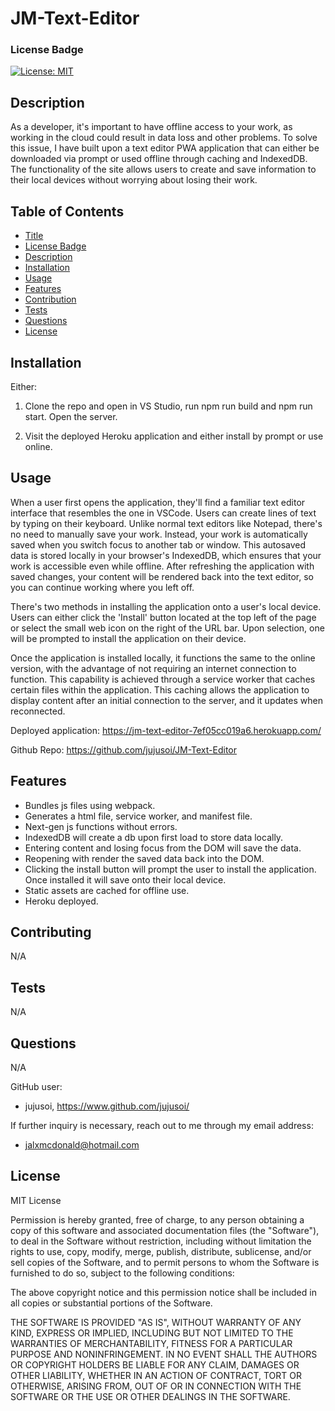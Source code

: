# JM-Text-Editor

### License Badge
[![License: MIT](https://img.shields.io/badge/License-MIT-yellow.svg)](https://opensource.org/licenses/MIT)

## Description

As a developer, it's important to have offline access to your work, as working in the cloud could result in data loss and other problems. To solve this issue, I have built upon a text editor PWA application that can either be downloaded via prompt or used offline through caching and IndexedDB. The functionality of the site allows users to create and save information to their local devices without worrying about losing their work.

## Table of Contents

- [Title](#jm-text-editor)
- [License Badge](#license-badge)
- [Description](#description)
- [Installation](#installation)
- [Usage](#usage)
- [Features](#features)
- [Contribution](#contributing)
- [Tests](#tests)
- [Questions](#questions)
- [License](#license)

## Installation

Either: 

1. Clone the repo and open in VS Studio, run npm run build and npm run start. Open the server.

2. Visit the deployed Heroku application and either install by prompt or use online.

## Usage

When a user first opens the application, they'll find a familiar text editor interface that resembles the one in VSCode. Users can create lines of text by typing on their keyboard. Unlike normal text editors like Notepad, there's no need to manually save your work. Instead, your work is automatically saved when you switch focus to another tab or window. This autosaved data is stored locally in your browser's IndexedDB, which ensures that your work is accessible even while offline. After refreshing the application with saved changes, your content will be rendered back into the text editor, so you can continue working where you left off.

There's two methods in installing the application onto a user's local device. Users can either click the 'Install' button located at the top left of the page or select the small web icon on the right of the URL bar. Upon selection, one will be prompted to install the application on their device.

Once the application is installed locally, it functions the same to the online version, with the advantage of not requiring an internet connection to function. This capability is achieved through a service worker that caches certain files within the application. This caching allows the application to display content after an initial connection to the server, and it updates when reconnected.

Deployed application:
https://jm-text-editor-7ef05cc019a6.herokuapp.com/

Github Repo: 
https://github.com/jujusoi/JM-Text-Editor

## Features

- Bundles js files using webpack.
- Generates a html file, service worker, and manifest file.
- Next-gen js functions without errors.
- IndexedDB will create a db upon first load to store data locally.
- Entering content and losing focus from the DOM will save the data.
- Reopening with render the saved data back into the DOM.
- Clicking the install button will prompt the user to install the application. Once installed it will save onto their local device.
- Static assets are cached for offline use.
- Heroku deployed.


## Contributing

N/A

## Tests

N/A

## Questions

N/A

GitHub user:
- jujusoi, https://www.github.com/jujusoi/

If further inquiry is necessary, reach out to me through my email address: 
- jalxmcdonald@hotmail.com

## License

MIT License

Permission is hereby granted, free of charge, to any person obtaining a copy of this software and associated documentation files (the "Software"), to deal in the Software without restriction, including without limitation the rights to use, copy, modify, merge, publish, distribute, sublicense, and/or sell copies of the Software, and to permit persons to whom the Software is furnished to do so, subject to the following conditions:

The above copyright notice and this permission notice shall be included in all copies or substantial portions of the Software.
    
THE SOFTWARE IS PROVIDED "AS IS", WITHOUT WARRANTY OF ANY KIND, EXPRESS OR IMPLIED, INCLUDING BUT NOT LIMITED TO THE WARRANTIES OF MERCHANTABILITY, FITNESS FOR A PARTICULAR PURPOSE AND NONINFRINGEMENT. IN NO EVENT SHALL THE AUTHORS OR COPYRIGHT HOLDERS BE LIABLE FOR ANY CLAIM, DAMAGES OR OTHER LIABILITY, WHETHER IN AN ACTION OF CONTRACT, TORT OR OTHERWISE, ARISING FROM, OUT OF OR IN CONNECTION WITH THE SOFTWARE OR THE USE OR OTHER DEALINGS IN THE SOFTWARE.
  
